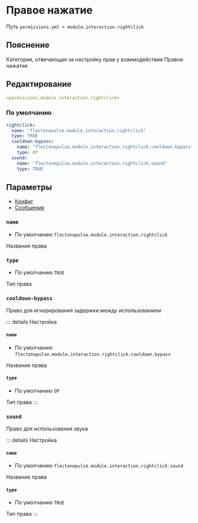 # Правое нажатие
Путь `permissions.yml > module.interaction.rightclick`

## Пояснение
Категория, отвечающая за настройку прав у взаимодействия Правое нажатие

## Редактирование
```yaml
<permissions.module.interaction.rightclick>
```

### По умолчанию
```yaml
rightclick:
  name: "flectonepulse.module.interaction.rightclick"
  type: TRUE
  cooldown-bypass:
    name: "flectonepulse.module.interaction.rightclick.cooldown.bypass"
    type: OP
  sound:
    name: "flectonepulse.module.interaction.rightclick.sound"
    type: TRUE
```

## Параметры

- [Конфиг](/ru/config/module/interaction/rightclick/)
- [Сообщения](/ru/messages/ru_ru/module/interaction/rightclick/)

### `name`
- По умолчанию `flectonepulse.module.interaction.rightclick`

Название права

### `type`
- По умолчанию `TRUE`

Тип права

### `cooldown-bypass`

Право для игнорирования задержки между использованием

::: details Настройка
#### `name`
- По умолчанию `flectonepulse.module.interaction.rightclick.cooldown.bypass`

Название права

#### `type`
- По умолчанию `OP`

Тип права
:::

### `sound`

Право для использования звука

::: details Настройка
#### `name`
- По умолчанию `flectonepulse.module.interaction.rightclick.sound`

Название права

#### `type`
- По умолчанию `TRUE`

Тип права
:::

<!--@include: @/ru/parts/permission.md-->

